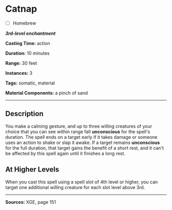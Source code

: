 # Catnap

- [ ] Homebrew

***3rd-level enchantment***

**Casting Time:** action

**Duration:** 10 minutes

**Range:** 30 feet

**Instances:** 3

**Tags:** somatic, material

**Material Components:** a pinch of sand

---

## Description
You make a calming gesture, and up to three willing creatures of your choice that you can see within range fall **unconscious** for the spell's duration.
The spell ends on a target early if it takes damage or someone uses an action to shake or slap it awake.
If a target remains **unconscious** for the full duration, that target gains the benefit of a short rest, and it can't be affected by this spell again until it finishes a long rest.

## At Higher Levels
When you cast this spell using a spell slot of 4th level or higher, you can target one additional willing creature for each slot level above 3rd.

---

**Sources:** XGE, page 151
